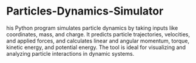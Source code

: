 # Particles-Dynamics-Simulator
 
his Python program simulates particle dynamics by taking inputs like coordinates, mass, and charge. It predicts particle trajectories, velocities, and applied forces, and calculates linear and angular momentum, torque, kinetic energy, and potential energy. The tool is ideal for visualizing and analyzing particle interactions in dynamic systems.
